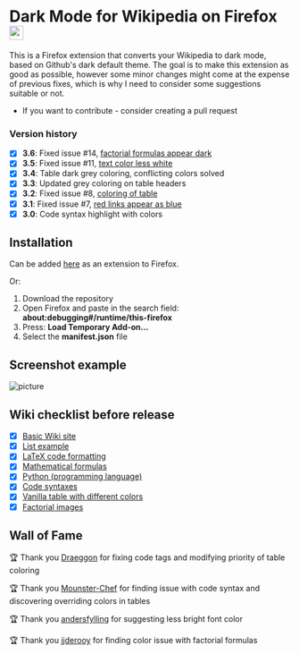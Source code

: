 # Dark Mode for Wikipedia on Firefox <img src="https://github.com/alfredhirschfeld/Dark-Mode-Wikipedia/blob/master/dark_wiki_icon.png" width="25" height="25">
This is a Firefox extension that converts your Wikipedia to dark mode, based on Github's dark default theme. The goal is to make this extension as good as possible, however some minor changes might come at the expense of previous fixes, which is why I need to consider some suggestions suitable or not.

* If you want to contribute - consider creating a pull request

### Version history
- [X] **3.6**: Fixed issue #14, [factorial formulas appear dark](https://github.com/hirschan/Dark-Mode-Wikipedia/issues/14)
- [X] **3.5**: Fixed issue #11, [text color less white](https://github.com/hirschan/Dark-Mode-Wikipedia/issues/11)
- [X] **3.4**: Table dark grey coloring, conflicting colors solved
- [X] **3.3**: Updated grey coloring on table headers
- [X] **3.2**: Fixed issue #8, [coloring of table](https://github.com/hirschan/Dark-Mode-Wikipedia/issues/8)
- [X] **3.1**: Fixed issue #7, [red links appear as blue](https://github.com/hirschan/Dark-Mode-Wikipedia/issues/7)
- [X] **3.0**: Code syntax highlight with colors

## Installation
Can be added [here](https://addons.mozilla.org/sv-SE/firefox/addon/dark-mode-for-wikipedia/) as an extension to Firefox.

Or:
1. Download the repository
2. Open Firefox and paste in the search field: **about:debugging#/runtime/this-firefox**
3. Press: **Load Temporary Add-on...**
4. Select the **manifest.json** file

## Screenshot example
![picture](https://github.com/alfredhirschfeld/Dark-Mode-Wikipedia/blob/master/screenshot.png)

## Wiki checklist before release

- [X] [Basic Wiki site](https://en.wikipedia.org/wiki/Sweden)
- [X] [List example](https://en.wikipedia.org/wiki/List_of_countries_by_total_health_expenditure_per_capita)
- [X] [LaTeX code formatting](https://en.wikipedia.org/wiki/LaTeX#How_it_works)
- [X] [Mathematical formulas](https://en.wikipedia.org/wiki/Fraction)
- [X] [Python (programming language)](https://en.wikipedia.org/wiki/Python_(programming_language))
- [X] [Code syntaxes](https://en.wikipedia.org/wiki/%22Hello,_World!%22_program#Examples)
- [X] [Vanilla table with different colors](https://es.wikipedia.org/wiki/King_Crimson#Miembros_pasados)
- [X] [Factorial images](https://en.wikipedia.org/wiki/Factorial)

## Wall of Fame

🏆 Thank you [Draeggon](https://github.com/Draeggon) for fixing code tags and modifying priority of table coloring

🏆 Thank you [Mounster-Chef](https://github.com/Mounster-Chef) for finding issue with code syntax and discovering overriding colors in tables

🏆 Thank you [andersfylling](https://github.com/andersfylling) for suggesting less bright font color

🏆 Thank you [jjderooy](https://github.com/jjderooy) for finding color issue with factorial formulas